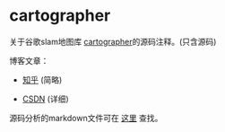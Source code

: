 # cartographer
关于谷歌slam地图库 [cartographer](https://github.com/googlecartographer/cartographer)的源码注释。(只含源码)

 

博客文章：



* [知乎](https://zhuanlan.zhihu.com/learnmoreonce) (简略)
 
* [CSDN](http://blog.csdn.net/learnmoreonce)       (详细)


源码分析的markdown文件可在 [这里]( https://github.com/slam4code/SLAM/tree/master/cartographer-%E6%BA%90%E7%A0%81%E5%88%86%E6%9E%90 )
查找。
